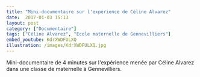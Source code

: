 ```yaml
---
title: "Mini-documentaire sur l'expérience de Céline Alvarez"
date:  2017-01-03 15:13
layout: post
category: ["Documentaire"]
tags: ["Céline Alvarez", "École maternelle de Gennevilliers"]
embed_youtube: KdrXWDFULXQ
illustration: /images/KdrXWDFULXQ.jpg
---
```


Mini-documentaire de 4 minutes sur l'expérience menée par Céline Alvarez dans une classe de maternelle à Gennevilliers.
